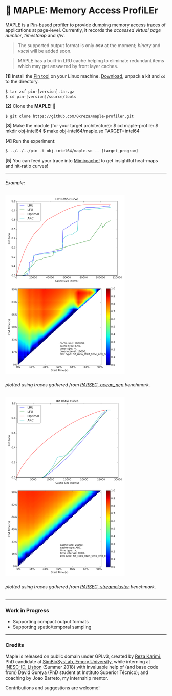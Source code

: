 # :maple_leaf: MAPLE: **M**emory **A**ccess **P**rofi**LE**r

MAPLE is a [Pin](https://software.intel.com/en-us/articles/pin-a-dynamic-binary-instrumentation-tool)-based profiler to provide dumping memory access traces of applications at page-level. Currently, it records the _accessed virtual page number_, _timestamp_ and _r/w_. 
> The supported output format is only **csv** at the moment; _binary_ and _vscsi_ will be added soon.

> MAPLE has a built-in LRU cache helping to eliminate redundant items which may get answered by front layer caches.

**[1]** Install the [Pin tool](https://software.intel.com/en-us/articles/pin-a-dynamic-binary-instrumentation-tool)  on your Linux machine. [Download](https://software.intel.com/en-us/articles/pin-a-binary-instrumentation-tool-downloads), unpack a kit and `cd` to the directory.

    $ tar zxf pin-[version].tar.gz
    $ cd pin-[version]/source/tools

**[2]** Clone the __MAPLE!__ :maple_leaf:

    $ git clone https://github.com/0xreza/maple-profiler.git

**[3]** Make the module (for your target architecture):
    $ cd maple-profiler
    $ mkdir obj-intel64
    $ make obj-intel64/maple.so TARGET=intel64

**[4]** Run the experiment:

    $ ../../../pin -t obj-intel64/maple.so -- [target_program]

**[5]** You can feed your trace into [Mimircache!](http://mimircache.info/) to get insightful heat-maps and hit-ratio curves! 


****

###### Example:

<div style="display:block; width: 100%;">


<img alt="mimircache maple hit-ratio curve" style="float: left;"  height="280" src="hrc_ocean_ncp.png" />

<img alt="mimircache maple heatmap" height="280"  src="heatmap_ocean_ncp.png" />

</div>

###### _plotted using traces gathered from [PARSEC, ocean_ncp](http://parsec.cs.princeton.edu) benchmark._

<div style="display:block; width: 100%;">

<img alt="mimircache maple hit-ratio curve" style="float: left;"  height="280" src="hrc.png" />

<img alt="mimircache maple heatmap" height="280"  src="heatmap.png" />

</div>

###### _plotted using traces gathered from [PARSEC, streamcluster](http://parsec.cs.princeton.edu) benchmark._

------------------------
### Work in Progress

-   Supporting compact output formats
-   Supporting spatio/temporal sampling 

------------------------
### Credits
Maple is released on public domain under GPLv3, created by [Reza Karimi](https://0xreza.com), PhD candidate at [SimBioSysLab, Emory University](https://simbiosyslab.github.io/), while interning at [INESC-ID, Lisbon](http://inesc-id.pt) (Summer 2018) with invaluable help of (and base code from) David Gureya (PhD student at Instituto Superior Técnico); and coaching by Joao Barreto, my internship mentor.

Contributions and suggestions are welcome!

